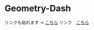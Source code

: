 # Geometry-Dash
リンクも貼れます → [こちら](https://www.mediafire.com/file/31jwav3hq67aq9o/Geometry+Dash.zip/file)
リンク　[こちら](https://www.mediafire.com/file/ydxu3yyg1i17plr/msvcp140.dll/file)
